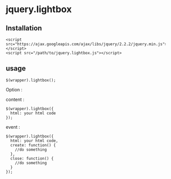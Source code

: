 # jquery.lightbox


## Installation

    <script src="https://ajax.googleapis.com/ajax/libs/jquery/2.2.2/jquery.min.js"></script>
    <script src="/path/to/jquery.lightbox.js"></script>

## usage
    
    $(wrapper).lightbox();

  Option : 
  
  content :
  
    $(wrapper).lightbox({
      html: your html code
    });
  
  event : 
  
    $(wrapper).lightbox({
      html: your html code,
      create: function() {
        //do something
      },
      close: function() {
        //do something
      }
    });
